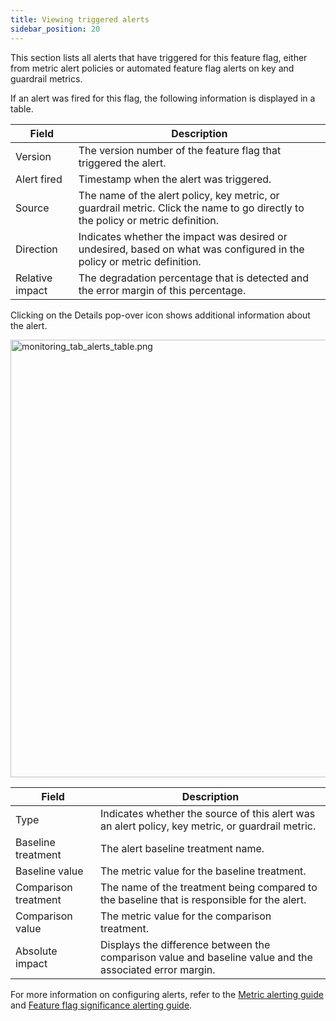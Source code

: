 ```yaml
---
title: Viewing triggered alerts 
sidebar_position: 20
---
```


This section lists all alerts that have triggered for this feature flag, either from metric alert policies or automated feature flag alerts on key and guardrail metrics.

If an alert was fired for this flag, the following information is displayed in a table.

| **Field** | **Description** |
| --- | --- | 
| Version | The version number of the feature flag that triggered the alert. |
| Alert fired | Timestamp when the alert was triggered. |
| Source | The name of the alert policy, key metric, or guardrail metric. Click the name to go directly to the policy or metric definition. |
| Direction | Indicates whether the impact was desired or undesired, based on what was configured in the policy or metric definition. |
| Relative impact | The degradation percentage that is detected and the error margin of this percentage. |

Clicking on the Details pop-over icon shows additional information about the alert.

<img src="https://help.split.io/hc/article_attachments/32241812102157" alt="monitoring_tab_alerts_table.png" width="700" />

| **Field** | **Description** |
| --- | --- | 
| Type | Indicates whether the source of this alert was an alert policy, key metric, or guardrail metric. |
| Baseline treatment | The alert baseline treatment name. |
| Baseline value | The metric value for the baseline treatment. |
| Comparison treatment | The name of the treatment being compared to the baseline that is responsible for the alert. |
| Comparison value | The metric value for the comparison treatment. |
| Absolute impact | Displays the difference between the comparison value and baseline value and the associated error margin. |


For more information on configuring alerts, refer to the [Metric alerting guide](https://help.split.io/hc/en-us/articles/19832312225293-Configuring-metric-alerting) and [Feature flag significance alerting guide](https://help.split.io/hc/en-us/articles/19832711328397-Configuring-feature-flag-alerting).
